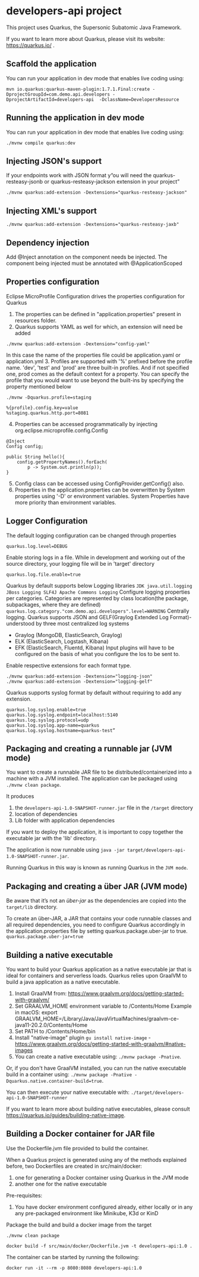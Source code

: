 # developers-api project

This project uses Quarkus, the Supersonic Subatomic Java Framework.

If you want to learn more about Quarkus, please visit its website: https://quarkus.io/ .

## Scaffold the application

You can run your application in dev mode that enables live coding using:
```
mvn io.quarkus:quarkus-maven-plugin:1.7.1.Final:create -DprojectGroupId=com.demo.api.developers -DprojectArtifactId=developers-api  -DclassName=DevelopersResource
```

## Running the application in dev mode

You can run your application in dev mode that enables live coding using:
```
./mvnw compile quarkus:dev
```

## Injecting JSON's support

If your endpoints work with JSON format y“ou will need the quarkus-resteasy-jsonb or quarkus-resteasy-jackson extension in your project”
```
./mvnw quarkus:add-extension -Dextensions="quarkus-resteasy-jackson"
```

## Injecting XML's support
```
./mvnw quarkus:add-extension -Dextensions="quarkus-resteasy-jaxb"
```

## Dependency  injection

Add @Inject annotation on the component needs be injected. The component being injected must be annotated with @ApplicationScoped

## Properties configuration
Eclipse MicroProfile Configuration drives the properties configuration for Quarkus

1. The properties can be defined in "application.properties" present in resources folder.
2. Quarkus supports YAML as well for which, an extension will need be added
```
./mvnw quarkus:add-extension -Dextension="config-yaml"
```
In this case the name of the properties file could be application.yaml or application.yml
3. Profiles are supported with '%' prefixed before the profile name. 'dev', 'test' and 'prod' are three built-in profiles. And if not specified one, prod comes as the default context for a property.
You can specify the profile that you would want to use beyond the built-ins by specifying the property mentioned below
```
./mvnw -Dquarkus.profile=staging

%{profile}.config.key=value
%staging.quarkus.http.port=8081
```
4. Properties can be accessed programmatically by injecting org.eclipse.microprofile.config.Config
```
@Inject
Config config;

public String hello(){
    config.getPropertyNames().forEach(
        p -> System.out.println(p));
}
```
5. Config class can be accessed using ConfigProvider.getConfig() also.
6. Properties in the application.properties can be overwritten by System properties using '-D' or environment variables. System Properties have more priority than environment variables.

## Logger Configuration
The default logging configuration can be changed through properties
```
quarkus.log.level=DEBUG
```
Enable storing logs in a file. While in development and working out of the source directory, your logging file will be in 'target' directory
```
quarkus.log.file.enable=true
```
Quarkus by default supports below Logging libraries
``
JDK java.util.logging
JBoss Logging
SLF4J
Apache Commons Logging
``
Configure logging properties per categories. Categories are represented by class location(the package, subpackages, where they are defined)
``
quarkus.log.category."com.demo.api.developers".level=WARNING
``
Centrally logging. Quarkus supports JSON and GELF(Graylog Extended Log Format)-understood by three most centralized log systems
- Graylog (MongoDB, ElasticSearch, Graylog)
- ELK (ElasticSearch, Logstash, Kibana)
- EFK (ElasticSearch, Fluentd, Kibana)
Input plugins will have to be configured on the basis of what you configure the los to be sent to.

Enable respective extensions for each format type. 
```
./mvnw quarkus:add-extension -Dextension="logging-json"
./mvnw quarkus:add-extension -Dextension="logging-gelf"
```
Quarkus supports syslog format by default without requiring to add any extension.
```
quarkus.log.syslog.enable=true
quarkus.log.syslog.endpoint=localhost:5140
quarkus.log.syslog.protocol=udp
quarkus.log.syslog.app-name=quarkus
quarkus.log.syslog.hostname=quarkus-test”
```

## Packaging and creating a runnable jar (JVM mode)
You want to create a runnable JAR file to be distributed/containerized into a machine with a JVM installed.
The application can be packaged using `./mvnw clean package`.

It produces
1. the `developers-api-1.0-SNAPSHOT-runner.jar` file in the `/target` directory
2. location of dependencies
3. Lib folder with application dependencies

If you want to deploy the application, it is important to copy together the executable jar with the 'lib' directory. 

The application is now runnable using `java -jar target/developers-api-1.0-SNAPSHOT-runner.jar`.

Running Quarkus in this way is known as running Quarkus in the `JVM mode`.

## Packaging and creating a über JAR (JVM mode)
Be aware that it’s not an _über-jar_ as the dependencies are copied into the `target/lib` directory.

To create an über-JAR, a JAR that contains your code runnable classes and all required dependencies, you need to configure Quarkus accordingly in the application.properties file by setting quarkus.package.uber-jar to true.
``
quarkus.package.uber-jar=true
``

## Building a native executable
You want to build your Quarkus application as a native executable jar that is ideal for containers and serverless loads.
Quarkus relies upon GraalVM to build a java application as a native executable.

1. Install GraalVM from: https://www.graalvm.org/docs/getting-started-with-graalvm/
2. Set GRAALVM_HOME environment variable to <GraalVM Dir>/Contents/Home
    Example in macOS: export GRAALVM_HOME=/Library/Java/JavaVirtualMachines/graalvm-ce-java11-20.2.0/Contents/Home
3. Set PATH to <GraalVM Dir>/Contents/Home/bin
4. Install "native-image" plugin `gu install native-image` - https://www.graalvm.org/docs/getting-started-with-graalvm/#native-images
5. You can create a native executable using: `./mvnw package -Pnative`.

Or, if you don't have GraalVM installed, you can run the native executable build in a container using: `./mvnw package -Pnative -Dquarkus.native.container-build=true`.

You can then execute your native executable with: `./target/developers-api-1.0-SNAPSHOT-runner`

If you want to learn more about building native executables, please consult https://quarkus.io/guides/building-native-image.

## Building a Docker container for JAR file
Use the Dockerfile.jvm file provided to build the container.

When a Quarkus project is generated using any of the methods explained before, two Dockerfiles are created in src/main/docker: 
1. one for generating a Docker container using Quarkus in the JVM mode
2. another one for the native executable

Pre-requisites:
1. You have docker environment configured already, either locally or in any any pre-packaged environment like Minikube, K3d or KinD

Package the build and build a docker image from the target
```
./mvnw clean package

docker build -f src/main/docker/Dockerfile.jvm -t developers-api:1.0 .
```

The container can be started by running the following:
```
docker run -it --rm -p 8080:8080 developers-api:1.0
``` 


